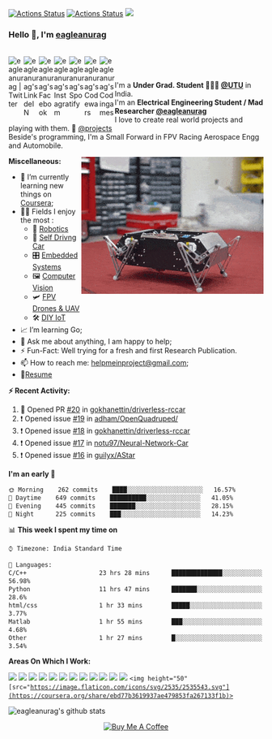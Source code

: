 [![Actions Status](https://github.com/guilyx/guilyx/workflows/wakatime-stats/badge.svg)](https://github.com/guilyx/guilyx/actions)
[![Actions Status](https://github.com/guilyx/guilyx/workflows/update-gh-activity/badge.svg)](https://github.com/guilyx/guilyx/actions)
![](https://visitor-badge.glitch.me/badge?page_id=guilyx.guilyx)

### Hello 👋, I'm [eagleanurag](https://eagleanurag.github.io) 

<br/>
<a href="https://twitter.com/eagleanurag">
  <img align="left" alt="eagleanurag | Twitter" width="30px" src="https://image.flaticon.com/icons/svg/2111/2111703.svg" />
</a>
<a href="https://www.linkedin.com/in/eagleanurag">
  <img align="left" alt="eagleanurag's LinkdeIN" width="30px" src="https://image.flaticon.com/icons/svg/2111/2111465.svg" />
</a>
<a href="https://www.facebook.com/eagleanurag">
  <img align="left" alt="eagleanurag's Facebook" width="30px" src="https://image.flaticon.com/icons/svg/2111/2111342.svg" />
</a>
<a href="https://www.instagram.com/eagleanurag">
  <img align="left" alt="eagleanurag's Instagram" width="30px" src="https://image.flaticon.com/icons/svg/2111/2111421.svg" />
</a>
<a href="https://open.spotify.com/user/11147618695?si=zZFn6uAGRLyoU02lsG50GA">
  <img align="left" alt="eagleanurag's Spotify" width="30px" src="https://image.flaticon.com/icons/svg/2111/2111627.svg" />
</a>
<a href="https://www.codewars.com/users/eagleanurag">
  <img align="left" alt="eagleanurag's Codewars" width="30px" src="https://image.flaticon.com/icons/svg/993/993515.svg" />
</a>
<a href="https://www.codingame.com/profile/452b06c872f9773a58e7abff97b738a98661992">
  <img align="left" alt="eagleanurag's Codingames" width="30px" src="https://image.flaticon.com/icons/svg/2010/2010522.svg" />
</a> <br /> <br />

I'm a **Under Grad. Student 👨🏽‍💼 [@UTU](https://uktech.ac.in/)** in India. <br />
I'm an **Electrical Engineering Student / Mad Researcher [@eagleanurag](https://www.eagleanurag.blogspot.com)**  <br />
I love to create real world projects and playing with them.  📢 [@projects](https://instagram.com/eagleanurag)  <br />
Beside's programming, I'm a Small Forward in FPV Racing Aerospace Engg and Automobile. <br />

  <img align="right" alt="GIF" src="https://raw.githubusercontent.com/eagleanurag/eagleanurag/master/img/doggo%20jumps.gif" />
  
**Miscellaneous:**

- 📖 I’m currently learning new things on [Coursera](https://www.coursera.org);
- 🤹🏽 Fields I enjoy the most :
  - 🤖 [Robotics](https://coursera.org/share/a237c8f82d157c1a3c5cd601e1da855f) 
  - 🚜 [Self Drivng Car](https://coursera.org/share/402fe3487673e5484084007a7bb66602)
  - 🎛  [Embedded Systems](https://coursera.org/share/d6b710bd5043dc3297f2f40473d0d4e1)
  - 🖼 [Computer Vision](https://coursera.org/share/60f858b3923d6089999b77303599f758)
  - 🛩️ [FPV Drones & UAV]()
  - 🛠 [DIY IoT](https://coursera.org/share/6db505a2616af40dca190c56600b7e13)
- 📈 I’m learning Go;
- 💬 Ask me about anything, I am happy to help;
- ⚡️ Fun-Fact: Well trying for a fresh and first Research Publication.
- 📫 How to reach me: <helpmeinproject@gmail.com>;
- 📝[Resume](https://github.com/eagleanurag/eagleanurag.github.io/raw/master/res/resume_ja...n20_eng.pdf)

**:zap: Recent Activity:**

<!--START_SECTION:activity-->
1. 💪 Opened PR [#20](https://github.com/gokhanettin/driverless-rccar/pull/12) in [gokhanettin/driverless-rccar](https://github.com/gokhanettin/driverless-rccar/)
2. ❗️ Opened issue [#19](https://github.com/adham-elarabawy/OpenQuadruped/issues/2) in [adham/OpenQuadruped/](https://github.com/adham-elarabawy/OpenQuadruped/)
3. ❗️ Opened issue [#18](https://github.com/gokhanettin/driverless-rccar/issues/13) in [gokhanettin/driverless-rccar](https://github.com/gokhanettin/driverless-rccar/)
4. ❗️ Opened issue [#17](https://github.com/notu97/Neural-Network-Car/issues/1) in [notu97/Neural-Network-Car](https://github.com/notu97/Neural-Network-Car/)
5. ❗️ Opened issue [#16](https://github.com//guilyx/AStar/issues/16) in [guilyx/AStar](https://github.com//guilyx/AStar)
<!--END_SECTION:activity-->


<!--START_SECTION:waka-->
**I'm an early 🐤** 

```text
🌞 Morning    262 commits    ████░░░░░░░░░░░░░░░░░░░░░   16.57% 
🌆 Daytime    649 commits    ██████████░░░░░░░░░░░░░░░   41.05% 
🌃 Evening    445 commits    ███████░░░░░░░░░░░░░░░░░░   28.15% 
🌙 Night      225 commits    ███░░░░░░░░░░░░░░░░░░░░░░   14.23%

```


📊 **This week I spent my time on** 

```text
⌚︎ Timezone: India Standard Time

💬 Languages: 
C/C++                    23 hrs 28 mins      ██████████████░░░░░░░░░░░   56.98% 
Python                   11 hrs 47 mins      ███████░░░░░░░░░░░░░░░░░░   28.6%
html/css                 1 hr 33 mins        █████░░░░░░░░░░░░░░░░░░░░   3.77%
Matlab                   1 hr 55 mins        ███░░░░░░░░░░░░░░░░░░░░░░   4.68% 
Other                    1 hr 27 mins        █░░░░░░░░░░░░░░░░░░░░░░░░   3.54%

```

<!--END_SECTION:waka-->

**Areas On Which I Work:**  

<code><img height="50" src="https://image.flaticon.com/icons/svg/1596/1596639.svg"></code>
<code><img height="50" src="https://image.flaticon.com/icons/svg/944/944179.svg"></code>
<code><img height="50" src="https://image.flaticon.com/icons/svg/2942/2942156.svg"></code>
<code><img height="50" src="https://image.flaticon.com/icons/svg/2235/2235061.svg"></code>
<code><img height="50" src="https://image.flaticon.com/icons/svg/3003/3003696.svg"></code>
<code><img height="50" src="https://image.flaticon.com/icons/svg/2885/2885535.svg"></code>
<code><img height="50" src="https://image.flaticon.com/icons/svg/3056/3056301.svg"></code>
<code><img height="50" src="https://image.flaticon.com/icons/svg/1680/1680899.svg"></code>
<code><img height="50" src="https://image.flaticon.com/icons/svg/3118/3118399.svg"></code>
<code><img height="50" src="https://cdn.icon-icons.com/icons2/1508/PNG/512/matlab_104289.png"></code>
<code><img height="50" src="https://image.flaticon.com/icons/svg/1628/1628182.svg"></code>
<code><img height="50" src="https://image.flaticon.com/icons/png/512/2085/2085061.png"></code>
<code><img height="50" [src="https://image.flaticon.com/icons/svg/2535/2535543.svg"](https://coursera.org/share/ebd77b3619937ae479853fa267133f1b)></code>



![eagleanurag's github stats](https://github-readme-stats.vercel.app/api?username=eagleanurag&show_icons=true&hide_border=true)

<p align="center">
<a href="https://www.buymeacoffee.com/eagleanurag" target="_blank"><img src="https://cdn.buymeacoffee.com/buttons/default-red.png" alt="Buy Me A Coffee" height="40" width="170" ></a>
</p>
